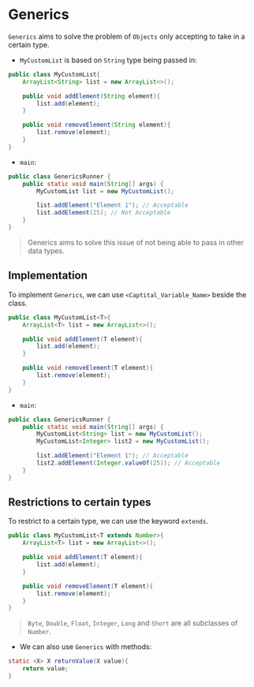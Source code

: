 # Generics

`Generics` aims to solve the problem of `Objects` only accepting to take in a certain type.

- `MyCustomList` is based on `String` type being passed in:

```Java
public class MyCustomList{
    ArrayList<String> list = new ArrayList<>();

    public void addElement(String element){
        list.add(element);
    }

    public void removeElement(String element){
        list.remove(element);
    }
}
```

- `main`:

```Java
public class GenericsRunner {
    public static void main(String[] args) {
        MyCustomList list = new MyCustomList();

        list.addElement("Element 1"); // Acceptable
        list.addElement(25); // Not Acceptable
    }
}
```

> Generics aims to solve this issue of not being able to pass in other data types.

## Implementation

To implement `Generics`, we can use `<Captital_Variable_Name>` beside the class.

```Java
public class MyCustomList<T>{
    ArrayList<T> list = new ArrayList<>();

    public void addElement(T element){
        list.add(element);
    }

    public void removeElement(T element){
        list.remove(element);
    }
}
```

- `main`:

```Java
public class GenericsRunner {
    public static void main(String[] args) {
        MyCustomList<String> list = new MyCustomList();
        MyCustomList<Integer> list2 = new MyCustomList();

        list.addElement("Element 1"); // Acceptable
        list2.addElement(Integer.valueOf(25)); // Acceptable
    }
}
```

## Restrictions to certain types

To restrict to a certain type, we can use the keyword `extends`.

```Java
public class MyCustomList<T extends Number>{
    ArrayList<T> list = new ArrayList<>();

    public void addElement(T element){
        list.add(element);
    }

    public void removeElement(T element){
        list.remove(element);
    }
}
```

> `Byte`, `Double`, `Float`, `Integer`, `Long` and `Short` are all subclasses of `Number`.

- We can also use `Generics` with methods:

```Java
static <X> X returnValue(X value){
    return value;
}
```
